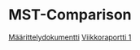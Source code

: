 # MST-Comparison

[Määrittelydokumentti](https://github.com/rpulkka/MST-Comparison/blob/master/maarittelydokumentti.md)
[Viikkoraportti 1](https://github.com/rpulkka/MST-Comparison/blob/master/viikkoraportti1.md)
